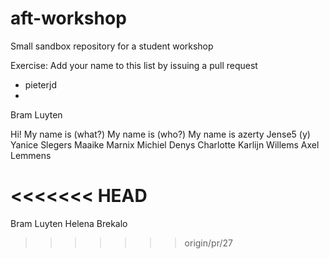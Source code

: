 # aft-workshop
Small sandbox repository for a student workshop

Exercise: Add your name to this list by issuing a pull request
- pieterjd
- 

Bram Luyten

Hi! My name is (what?)
My name is (who?)
My name is
azerty
Jense5 (y)
Yanice Slegers
Maaike 
Marnix Michiel Denys
Charlotte
Karlijn Willems
Axel Lemmens

<<<<<<< HEAD
=======
Bram Luyten
Helena Brekalo
>>>>>>> origin/pr/27
